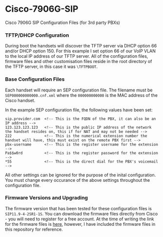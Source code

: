 # Cisco-7906G-SIP
Cisco 7906G SIP Configuration Files (for 3rd party PBXs)

### TFTP/DHCP Configuration

During boot the handsets will discover the TFTP server via DHCP option 66 and/or DHCP option 150. For this example I set option 66 of our VoIP VLAN to the local IP address of our TFTP server. All of the configuration files, firmware files and other customisation files reside in the root directory of the TFTP server, in this case it was `\TFTPBOOT`.

### Base Configuration Files

Each handset will require an SEP configuration file. The filename must be `SEP000000000000.cnf.xml` where the `000000000000` is the MAC address of the Cisco handset.

In the example SEP configuration file, the following values have been set:

    sip.provider.com  <!-- This is the FQDN of the PBX, it can also be an IP address -->
    123.123.123.123   <!-- This is the public IP address of the network the handset resides on, this if for NAT and may not be needed -->
    222               <!-- This is the numerical extension number the handset will have, this must exist on the remote PBX first -->
    pbx-username      <!-- This is the register username for the extension -->
    Pa$$w0rd          <!-- This is the register password for the extension -->
    *55               <!-- This is the direct dial for the PBX's voicemail -->
    
All other settings can be ignored for the purpose of the inital configuration. You must change every occurance of the above settings throughout the configuration file.

### Firmware Versions and Upgrading

The firmware version that has been tested for these configuration files is `SIP11.9-4-2SR1-1S`. You can download the firmware files directly from Cisco - you will need to register for a free account. At the time of writing the link for the firmware files is [here](https://software.cisco.com/download/release.html?mdfid=280607214&softwareid=282074288&os=&release=9.4(2)SR3&relind=AVAILABLE&rellifecycle=&reltype=latest&i=!pp), however, I have included the firmware files in this repository for reference.



